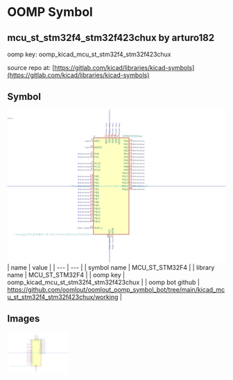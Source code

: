 # OOMP Symbol  
## mcu_st_stm32f4_stm32f423chux  by arturo182  
  
oomp key: oomp_kicad_mcu_st_stm32f4_stm32f423chux  
  
source repo at: [https://gitlab.com/kicad/libraries/kicad-symbols](https://gitlab.com/kicad/libraries/kicad-symbols)  
## Symbol  
  
[![working.png](working_600.png)](working.png)  
| name | value | 
| --- | --- | 
| symbol name | MCU_ST_STM32F4 | 
| library name | MCU_ST_STM32F4 | 
| oomp key | oomp_kicad_mcu_st_stm32f4_stm32f423chux | 
| oomp bot github | https://github.com/oomlout/oomlout_oomp_symbol_bot/tree/main/kicad_mcu_st_stm32f4_stm32f423chux/working | 
## Images  
  
[![working.png](working_140.png)](working.png)  
